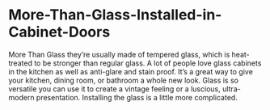 # More-Than-Glass-Installed-in-Cabinet-Doors
More Than Glass they’re usually made of tempered glass, which is heat-treated to be stronger than regular glass. A lot of people love glass cabinets in the kitchen as well as anti-glare and stain proof. It’s a great way to give your kitchen, dining room, or bathroom a whole new look. Glass is so versatile you can use it to create a vintage feeling or a luscious, ultra-modern presentation. Installing the glass is a little more complicated.
